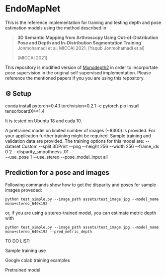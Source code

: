 
# EndoMapNet
This is the reference implementation for training and testing depth and pose estimation models using the method described in

> **3D Semantic Mapping from Arthroscopy Using Out-of-Distribution Pose and Depth and In-Distribution Segmentation Training**
Jonmohamadi et al, MICCAI 2021.
> [Yaqub Jonmohamadi et al]
>
> [MICCAI 2021]

This repository is modified version of [Monodepth2](https://github.com/nianticlabs/monodepth2) in order to incorportate pose supervision in the original self supervised implementation. Please reference the mentioned papers if you you are using this repository. 

## ⚙️ Setup

conda install pytorch=0.4.1 torchvision=0.2.1 -c pytorch
pip install tensorboardX==1.4

It is tested on Ubuntu 18 and cuda 10. 

A pretrained model on limited number of images (~8300) is provided. For your application further training might be required. 
Sample training and validation data are provided. The training options for this model are:
--dataset Custom --split 3DPrint --png --height 256 --width 256 --frame_ids 0 2 --disparity_smoothness .01  
--use_pose 1 --use_stereo --pose_model_input all


## Prediction for a pose and images

Following commands show how to get the disparity and poses for sample images proveded:

```shell
python test_simple.py --image_path assets/test_image.jpg --model_name mono+stereo_640x192
```

or, if you are using a stereo-trained model, you can estimate metric depth with

```shell
python test_simple.py --image_path assets/test_image.jpg --model_name mono+stereo_640x192 --pred_metric_depth
```

TO DO LIST:

Sample training use

Google colab training examples

Pretrained model

